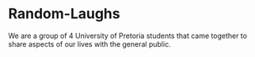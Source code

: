 # Random-Laughs
We are a group of 4 University of Pretoria students that came together to share aspects of our lives with the general public.
